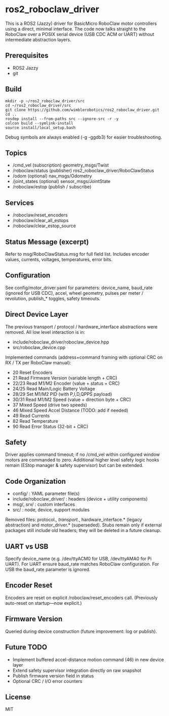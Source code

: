 # ros2_roboclaw_driver
This is a ROS2 (Jazzy) driver for BasicMicro RoboClaw motor controllers using a direct, minimal interface. The code now talks straight to the RoboClaw over a POSIX serial device (USB CDC ACM or UART) without intermediate abstraction layers.

## Prerequisites
- ROS2 Jazzy
- git

## Build
```
mkdir -p ~/ros2_roboclaw_driver/src
cd ~/ros2_roboclaw_driver/src
git clone https://github.com/wimblerobotics/ros2_roboclaw_driver.git
cd ..
rosdep install --from-paths src --ignore-src -r -y
colcon build --symlink-install
source install/local_setup.bash
```

Debug symbols are always enabled (-g -ggdb3) for easier troubleshooting.

## Topics
- /cmd_vel (subscription) geometry_msgs/Twist
- /roboclaw/status (publisher) ros2_roboclaw_driver/RoboClawStatus
- /odom (optional) nav_msgs/Odometry
- /joint_states (optional) sensor_msgs/JointState
- /roboclaw/estop (publish / subscribe)

## Services
- /roboclaw/reset_encoders
- /roboclaw/clear_all_estops
- /roboclaw/clear_estop_source

## Status Message (excerpt)
Refer to msg/RoboClawStatus.msg for full field list. Includes encoder values, currents, voltages, temperatures, error bits.

## Configuration
See config/motor_driver.yaml for parameters: device_name, baud_rate (ignored for USB CDC), accel, wheel geometry, pulses per meter / revolution, publish_* toggles, safety timeouts.

## Direct Device Layer
The previous transport / protocol / hardware_interface abstractions were removed. All low level interaction is in:
- include/roboclaw_driver/roboclaw_device.hpp
- src/roboclaw_device.cpp

Implemented commands (address+command framing with optional CRC on RX / TX per RoboClaw manual):
- 20 Reset Encoders
- 21 Read Firmware Version (variable length + CRC)
- 22/23 Read M1/M2 Encoder (value + status + CRC)
- 24/25 Read Main/Logic Battery Voltage
- 28/29 Set M1/M2 PID (with P,I,D,QPPS payload)
- 30/31 Read M1/M2 Speed (value + direction byte + CRC)
- 37 Mixed Speed (drive two speeds)
- 46 Mixed Speed Accel Distance (TODO: add if needed)
- 49 Read Currents
- 82 Read Temperature
- 90 Read Error Status (32-bit + CRC)

## Safety
Driver applies command timeout; if no /cmd_vel within configured window motors are commanded to zero. Additional higher level safety logic hooks remain (EStop manager & safety supervisor) but can be extended.

## Code Organization
- config/ : YAML parameter file(s)
- include/roboclaw_driver/ : headers (device + utility components)
- msg/, srv/ : custom interfaces
- src/ : node, device, support modules

Removed files: protocol.*, transport.*, hardware_interface.* (legacy abstraction) and motor_driver.* (superseded). Stubs remain only if external packages still include old headers; they will be deleted in a future cleanup.

## UART vs USB
Specify device_name (e.g. /dev/ttyACM0 for USB, /dev/ttyAMA0 for Pi UART). For UART ensure baud_rate matches RoboClaw configuration. For USB the baud_rate parameter is ignored.

## Encoder Reset
Encoders are reset on explicit /roboclaw/reset_encoders call. (Previously auto-reset on startup—now explicit.)

## Firmware Version
Queried during device construction (future improvement: log or publish).

## Future TODO
- Implement buffered accel-distance motion command (46) in new device layer
- Extend safety supervisor integration directly on raw snapshot
- Publish firmware version field in status
- Optional CRC / I/O error counters

## License
MIT
